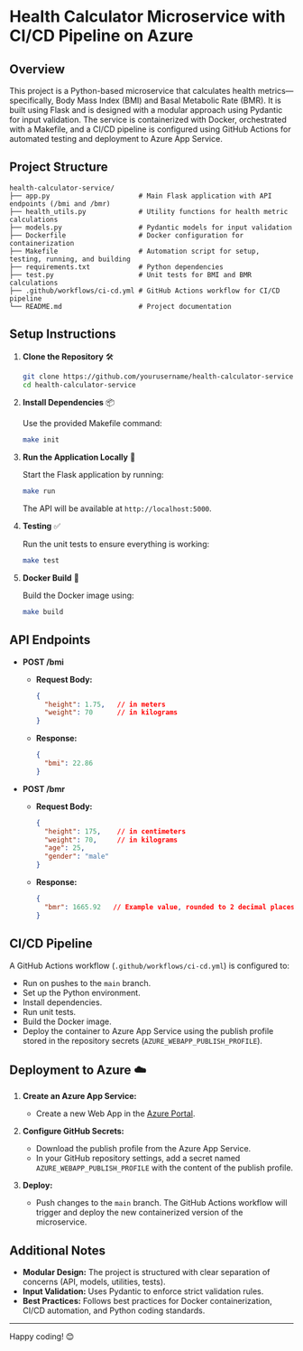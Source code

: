 # Health Calculator Microservice with CI/CD Pipeline on Azure 

## Overview

This project is a Python-based microservice that calculates health metrics—specifically, Body Mass Index (BMI) and Basal Metabolic Rate (BMR). It is built using Flask and is designed with a modular approach using Pydantic for input validation. The service is containerized with Docker, orchestrated with a Makefile, and a CI/CD pipeline is configured using GitHub Actions for automated testing and deployment to Azure App Service.

## Project Structure

```
health-calculator-service/
├── app.py                      # Main Flask application with API endpoints (/bmi and /bmr)
├── health_utils.py             # Utility functions for health metric calculations
├── models.py                   # Pydantic models for input validation
├── Dockerfile                  # Docker configuration for containerization
├── Makefile                    # Automation script for setup, testing, running, and building
├── requirements.txt            # Python dependencies
├── test.py                     # Unit tests for BMI and BMR calculations
├── .github/workflows/ci-cd.yml # GitHub Actions workflow for CI/CD pipeline
└── README.md                   # Project documentation
```

## Setup Instructions

1. **Clone the Repository** 🛠️

   ```bash
   git clone https://github.com/yourusername/health-calculator-service.git
   cd health-calculator-service
   ```

2. **Install Dependencies** 📦

   Use the provided Makefile command:
   
   ```bash
   make init
   ```

3. **Run the Application Locally** 🚀

   Start the Flask application by running:
   
   ```bash
   make run
   ```
   
   The API will be available at `http://localhost:5000`.

4. **Testing** ✅

   Run the unit tests to ensure everything is working:
   
   ```bash
   make test
   ```

5. **Docker Build** 🐳

   Build the Docker image using:
   
   ```bash
   make build
   ```

## API Endpoints

- **POST /bmi**

  - **Request Body:**
    ```json
    {
      "height": 1.75,   // in meters
      "weight": 70      // in kilograms
    }
    ```
  - **Response:**
    ```json
    {
      "bmi": 22.86
    }
    ```

- **POST /bmr**

  - **Request Body:**
    ```json
    {
      "height": 175,    // in centimeters
      "weight": 70,     // in kilograms
      "age": 25,
      "gender": "male"
    }
    ```
  - **Response:**
    ```json
    {
      "bmr": 1665.92   // Example value, rounded to 2 decimal places
    }
    ```

## CI/CD Pipeline

A GitHub Actions workflow (`.github/workflows/ci-cd.yml`) is configured to:
- Run on pushes to the `main` branch.
- Set up the Python environment.
- Install dependencies.
- Run unit tests.
- Build the Docker image.
- Deploy the container to Azure App Service using the publish profile stored in the repository secrets (`AZURE_WEBAPP_PUBLISH_PROFILE`).

## Deployment to Azure ☁️

1. **Create an Azure App Service:**
   - Create a new Web App in the [Azure Portal](https://portal.azure.com).

2. **Configure GitHub Secrets:**
   - Download the publish profile from the Azure App Service.
   - In your GitHub repository settings, add a secret named `AZURE_WEBAPP_PUBLISH_PROFILE` with the content of the publish profile.

3. **Deploy:**
   - Push changes to the `main` branch. The GitHub Actions workflow will trigger and deploy the new containerized version of the microservice.

## Additional Notes

- **Modular Design:** The project is structured with clear separation of concerns (API, models, utilities, tests).
- **Input Validation:** Uses Pydantic to enforce strict validation rules.
- **Best Practices:** Follows best practices for Docker containerization, CI/CD automation, and Python coding standards.

---

Happy coding! 😊

